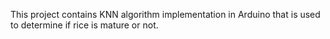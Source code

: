 This project contains KNN algorithm implementation in Arduino that is used to determine if rice is mature or not.
